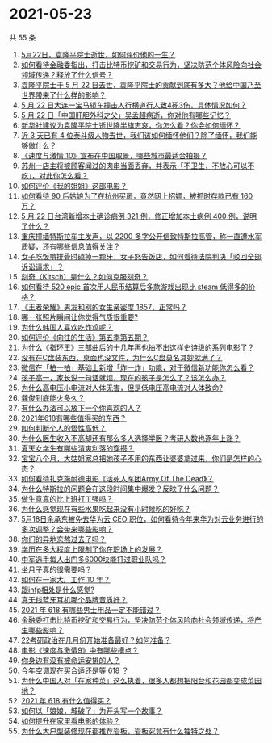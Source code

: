# 2021-05-23

共 55 条

<!-- BEGIN -->
<!-- 最后更新时间 Sun May 23 2021 06:01:58 GMT+0800 (China Standard Time) -->

1. [5月22日，袁隆平院士逝世，如何评价他的一生？](https://www.zhihu.com/question/460808291)
2. [如何看待金融委指出，打击比特币挖矿和交易行为，坚决防范个体风险向社会领域传递？释放了什么信号？](https://www.zhihu.com/question/460721703)
3. [袁隆平院士于 5 月 22
   日去世，袁隆平院士的贡献到底有多大？他给中国乃至世界带来了什么样的影响？](https://www.zhihu.com/question/460812976)
4. [5 月 22
   日大连一宝马轿车撞击人行横道行人致4死3伤，具体情况如何？](https://www.zhihu.com/question/460803059)
5. [5 月 22 日「中国肝胆外科之父」吴孟超病逝，你对他有哪些记忆？](https://www.zhihu.com/question/460817685)
6. [新华社建议为袁隆平院士逝世降半旗志哀，你怎么看？你会如何缅怀？](https://www.zhihu.com/question/460853429)
7. [近 3 天已有 4
   位泰斗级人物去世，我们该如何缅怀他们？除了缅怀，我们能够做什么？](https://www.zhihu.com/question/460833743)
8. [《速度与激情 10》宣布在中国取景，哪些城市最适合拍摄？](https://www.zhihu.com/question/459923679)
9. [苏州一店主将被顾客闻过的肉串当面丢弃，并表示「不卫生，不放心可以不吃」，对此你怎么看？](https://www.zhihu.com/question/460604746)
10. [如何评价《我的姐姐》这部电影？](https://www.zhihu.com/question/453290146)
11. [如何看待 90 后姑娘为了在杭州买房，竟然网上招嫖，被抓时存款已有 160
    万？](https://www.zhihu.com/question/460671555)
12. [5 月 22 日台湾新增本土确诊病例 321 例，修正增加本土病例 400
    例，说明了什么？](https://www.zhihu.com/question/460819141)
13. [重庆撞墙特斯拉车主发声，以 2200
    多字公开信致特斯拉高管，称一直遭水军质疑，还有哪些信息值得关注？](https://www.zhihu.com/question/460684619)
14. [女子吃饭啃排骨时磕掉一颗牙，女子怒告饭店，如何看待法院判决「驳回全部诉讼请求」？](https://www.zhihu.com/question/460584839)
15. [刻奇（Kitsch）是什么？如何克服刻奇？](https://www.zhihu.com/question/27039705)
16. [如何看待 520 epic 首次用人民币结算后多款游戏出现比 steam
    低得多的价格？](https://www.zhihu.com/question/460584796)
17. [《王者荣耀》男友和别的女生亲密度 1857，正常吗？](https://www.zhihu.com/question/460112550)
18. [哪一张照片瞬间让你觉得气质很重要?](https://www.zhihu.com/question/297341335)
19. [为什么韩国人喜欢吃炸鸡呢？](https://www.zhihu.com/question/22146758)
20. [如何评价《向往的生活》第五季第五期？](https://www.zhihu.com/question/460535700)
21. [为什么《指环王》三部曲后的十几年再也拍不出这样史诗级的系列电影了？](https://www.zhihu.com/question/381939834)
22. [没有在C盘装东西，桌面也没文件，为什么C盘莫名其妙就满了？](https://www.zhihu.com/question/456677257)
23. [微信在「拍一拍」基础上新增「炸一炸」功能，对于微信新功能你怎么看？](https://www.zhihu.com/question/460330878)
24. [孩子高一，家长说一句话就烦，现在的孩子是怎么了？该怎么办？](https://www.zhihu.com/question/446145871)
25. [为什么高电压小电流对人体无害，但是低电压高电流对人体致命?](https://www.zhihu.com/question/388159656)
26. [龚俊到底能火多久？](https://www.zhihu.com/question/456965858)
27. [有什么办法可以放下一个你喜欢的人？](https://www.zhihu.com/question/423049471)
28. [2021年618有哪些值得买的东西？](https://www.zhihu.com/question/456666788)
29. [如何判断个人的悟性高低？](https://www.zhihu.com/question/24123447)
30. [为什么医生收入不高却还有那么多人选择学医？考研人数也逐年上涨？](https://www.zhihu.com/question/459240182)
31. [夏天女学生有哪些清爽利落的穿搭？](https://www.zhihu.com/question/395417374)
32. [宝宝八个月，大姑姐家总把她孩子不用的东西让婆婆拿过来，你们是怎样的心态？](https://www.zhihu.com/question/460493652)
33. [如何看待扎克施耐德电影《活死人军团Army Of The
    Dead》？](https://www.zhihu.com/question/460696355)
34. [为什么特斯拉的问题会在这段时间集中爆发？反映了什么问题？](https://www.zhihu.com/question/460594922)
35. [做生意真的比上班打工强吗？](https://www.zhihu.com/question/327874416)
36. [为什么感觉现在有些水果吃起来没有小时候吃的好吃？](https://www.zhihu.com/question/393480064)
37. [5月18日余承东被免去华为云 CEO
    职位，如何看待今年来华为对云业务进行的多次调整？会带来哪些影响？](https://www.zhihu.com/question/460199755)
38. [你们的异地恋熬过去了吗？](https://www.zhihu.com/question/460329836)
39. [学历在多大程度上限制了你在职场上的发展？](https://www.zhihu.com/question/460617091)
40. [中军选手每人出门多6000块能打过职业队吗？](https://www.zhihu.com/question/459668976)
41. [坐月子真的很需要吗？](https://www.zhihu.com/question/430742837)
42. [如何在一家大厂工作 10 年？](https://www.zhihu.com/question/460106786)
43. [跟infp相处是什么感觉?](https://www.zhihu.com/question/333771420)
44. [真无线蓝牙耳机哪个品牌音质好？](https://www.zhihu.com/question/448219382)
45. [2021 年 618 有哪些男士用品一定不能错过？](https://www.zhihu.com/question/457158249)
46. [金融委打击比特币挖矿和交易行为，坚决防范个体风险向社会领域传递，将产生哪些影响？](https://www.zhihu.com/question/460718389)
47. [22考研政治在几月份开始准备最好？如何准备？](https://www.zhihu.com/question/460644315)
48. [电影《速度与激情9》中有哪些槽点？](https://www.zhihu.com/question/460424382)
49. [你身边有没有被命运安排的人？](https://www.zhihu.com/question/288026861)
50. [今年空调现在买合适还是等 618 ？](https://www.zhihu.com/question/457239251)
51. [为什么中国人对「在家种菜」这么执着，很多人都想把阳台和花园都变成菜园地？](https://www.zhihu.com/question/460289845)
52. [2021 年 618 有什么值得买？](https://www.zhihu.com/question/456666024)
53. [如何以「娘娘，城破了」为开头写一个故事？](https://www.zhihu.com/question/455531791)
54. [如何提升在家里看电影的体验？](https://www.zhihu.com/question/22997019)
55. [为什么大户型装修现在都推荐岩板，岩板究竟有什么独特之处？](https://www.zhihu.com/question/453836267)

<!-- END -->
